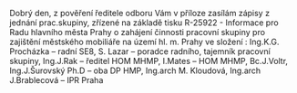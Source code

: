 Dobrý den, z pověření ředitele odboru Vám v příloze zasílám zápisy z jednání prac.skupiny, zřízené na základě tisku R-25922 - Informace pro Radu hlavního města Prahy o zahájení činnosti pracovní skupiny pro zajištění městského mobiliáře na území hl. m. Prahy ve složení :
Ing.K.G. Procházka – radní SE8, S. Lazar – poradce radního, tajemník pracovní skupiny,
Ing.J.Rak – ředitel HOM MHMP, I.Mates – HOM MHMP,
Bc.J.Voltr, Ing.J.Šurovský Ph.D – oba DP HMP,
Ing.arch M. Kloudová, Ing.arch J.Brablecová – IPR Praha
